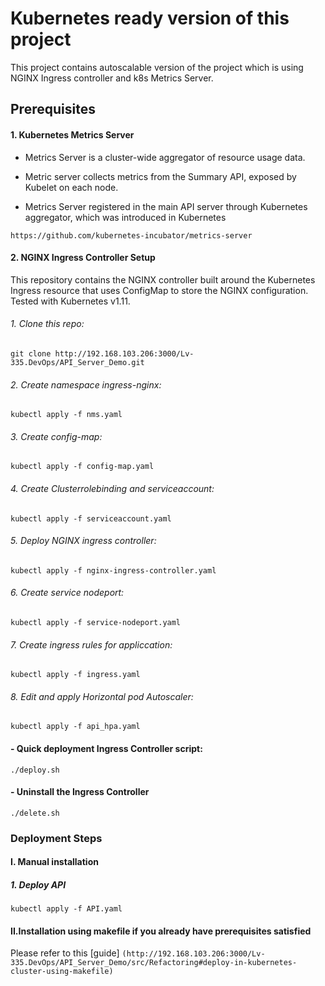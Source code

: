 # Kubernetes ready version of this project #
This project contains autoscalable version of the project which is using NGINX Ingress controller and k8s Metrics Server.
## Prerequisites

#### 1. Kubernetes Metrics Server

   - Metrics Server is a cluster-wide aggregator of resource usage data.

   - Metric server collects metrics from the Summary API, exposed by Kubelet on each node.

   - Metrics Server registered in the main API server through Kubernetes aggregator, which was introduced in Kubernetes

`https://github.com/kubernetes-incubator/metrics-server`


#### 2. NGINX Ingress Controller Setup
This repository contains the NGINX controller built around the Kubernetes Ingress resource that uses ConfigMap to store the NGINX configuration. Tested with Kubernetes v1.11.
###### 1. Clone this repo:

 `git clone http://192.168.103.206:3000/Lv-335.DevOps/API_Server_Demo.git`

###### 2. Create namespace ingress-nginx:

  `kubectl apply -f nms.yaml`
###### 3. Create config-map:

 `kubectl apply -f config-map.yaml`
###### 4. Create Clusterrolebinding and serviceaccount:

 `kubectl apply -f serviceaccount.yaml`  

###### 5. Deploy NGINX ingress controller:

 `kubectl apply -f nginx-ingress-controller.yaml`

###### 6. Create service nodeport:

  `kubectl apply -f service-nodeport.yaml`

###### 7. Create ingress rules for appliccation:

  `kubectl apply -f ingress.yaml`

###### 8. Edit and apply Horizontal pod Autoscaler:

 `kubectl apply -f api_hpa.yaml`     

 #### -  Quick deployment Ingress Controller script:
  `./deploy.sh`
 #### - Uninstall the Ingress Controller
  `./delete.sh`


### Deployment Steps
#### I. Manual installation
##### 1. Deploy API ###


`kubectl apply -f API.yaml`


#### II.Installation using makefile if you already have prerequisites satisfied
Please refer to this [guide] ``(http://192.168.103.206:3000/Lv-335.DevOps/API_Server_Demo/src/Refactoring#deploy-in-kubernetes-cluster-using-makefile)``
